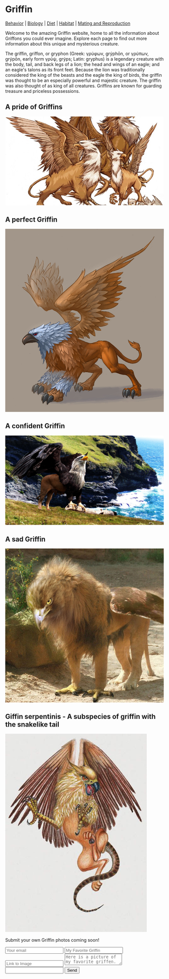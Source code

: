 # Griffin

[Behavior](behavior.md) |
[Biology](biology.md) |
[Diet](diet.md) |
[Habitat](habitat.md) |
[Mating and Reproduction](matingreproduction.md)

Welcome to the amazing Griffin website, home to all the information about Griffons you could ever imagine. Explore each page to find out more information about this unique and mysterious creature.

The griffin, griffon, or gryphon (Greek: γρύφων, grýphōn, or γρύπων, grýpōn, early form γρύψ, grýps; Latin: gryphus) is a legendary creature with the body, tail, and back legs of a lion; the head and wings of an eagle; and an eagle's talons as its front feet. Because the lion was traditionally considered the king of the beasts and the eagle the king of birds, the griffin was thought to be an especially powerful and majestic creature. The griffin was also thought of as king of all creatures. Griffins are known for guarding treasure and priceless possessions.

## A pride of Griffins
<img src="Griffin image 1.jpg">

## A perfect Griffin
<img src="Griffin image 2.jpg">

## A confident Griffin
<img src="Griffin image 3.jpg">

## A sad Griffin
<img src="Griffin image 4.jpg">

## Giffin serpentinis - A subspecies of griffin with the snakelike tail
<img src="Griffin image 5.jpg">

Submit your own Griffin photos coming soon!

<form id="imagesubmit" method="POST" action="https://formspree.io/bwart@marketo.com">
  <input type="email" name="Email" placeholder="Your email">
  <input type="text" name="Caption" placeholder="My Favorite Griffin">
  <input type="text" name="Image URL" placeholder="Link to Image">
  <textarea name="Message" placeholder="Here is a picture of my favorite griffen."></textarea>
  <input type="text" name="_gotcha" />
  <button type="submit">Send</button>
</form>
<script>
    var imagesubmit =  document.getElementById('imagesubmit');
    contactform.setAttribute('action', '//formspree.io/' + 'bwart' + '@' + 'marketo' + '.' + 'com');
</script>
